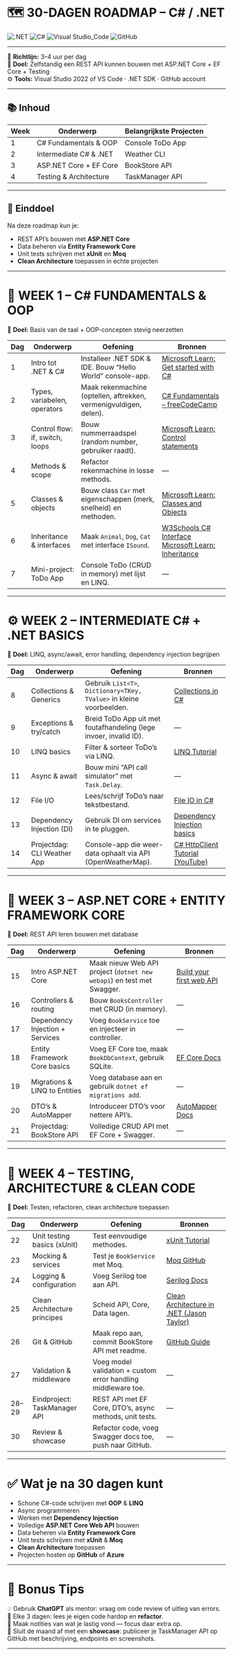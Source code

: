 # 🗺️ 30-DAGEN ROADMAP – C# / .NET 

![.NET](https://img.shields.io/badge/.NET-8.0-blueviolet?logo=dotnet)
![C#](https://img.shields.io/badge/C%23-Intermediate-green?logo=csharp)
![Visual Studio_Code](https://img.shields.io/badge/IDE-Visual%20Studio%202022-blue?logo=visualstudio)
![GitHub](https://img.shields.io/badge/Version%20Control-GitHub-black?logo=github)

---

📅 **Richtlijn:** 3–4 uur per dag  
🎯 **Doel:** Zelfstandig een REST API kunnen bouwen met ASP.NET Core + EF Core + Testing  
⚙️ **Tools:** Visual Studio 2022 of VS Code · .NET SDK · GitHub account  

---

## 📚 Inhoud

| Week | Onderwerp | Belangrijkste Projecten |
|------|------------|-------------------------|
| 1 | C# Fundamentals & OOP | Console ToDo App |
| 2 | Intermediate C# & .NET | Weather CLI |
| 3 | ASP.NET Core + EF Core | BookStore API |
| 4 | Testing & Architecture | TaskManager API |

---

## 🧠 Einddoel

Na deze roadmap kun je:

- REST API’s bouwen met **ASP.NET Core**  
- Data beheren via **Entity Framework Core**  
- Unit tests schrijven met **xUnit** en **Moq**  
- **Clean Architecture** toepassen in echte projecten  

---

# 🧩 WEEK 1 – C# FUNDAMENTALS & OOP  
🧠 **Doel:** Basis van de taal + OOP-concepten stevig neerzetten  

| Dag | Onderwerp | Oefening | Bronnen |
|-----|------------|-----------|----------|
| 1 | Intro tot .NET & C# | Installeer .NET SDK & IDE. Bouw “Hello World” console-app. | [Microsoft Learn: Get started with C#](https://learn.microsoft.com/en-us/dotnet/csharp/) |
| 2 | Types, variabelen, operators | Maak rekenmachine (optellen, aftrekken, vermenigvuldigen, delen). | [C# Fundamentals – freeCodeCamp](https://www.youtube.com/watch?v=GhQdlIFylQ8) |
| 3 | Control flow: if, switch, loops | Bouw nummerraadspel (random number, gebruiker raadt). | [Microsoft Learn: Control statements](https://learn.microsoft.com/en-us/dotnet/csharp/language-reference/statements/selection-statements) |
| 4 | Methods & scope | Refactor rekenmachine in losse methods. | — |
| 5 | Classes & objects | Bouw class `Car` met eigenschappen (merk, snelheid) en methoden. | [Microsoft Learn: Classes and Objects](https://learn.microsoft.com/en-us/dotnet/csharp/fundamentals/object-oriented/) |
| 6 | Inheritance & interfaces | Maak `Animal`, `Dog`, `Cat` met interface `ISound`. | [W3Schools C# Interface](https://www.w3schools.com/cs/cs_interface.php) [Microsoft Learn: Inheritance](https://learn.microsoft.com/en-us/dotnet/csharp/fundamentals/object-oriented/inheritance) |
| 7 | Mini-project: ToDo App | Console ToDo (CRUD in memory) met lijst en LINQ. | — |

---

# ⚙️ WEEK 2 – INTERMEDIATE C# + .NET BASICS  
🧠 **Doel:** LINQ, async/await, error handling, dependency injection begrijpen  

| Dag | Onderwerp | Oefening | Bronnen |
|-----|------------|-----------|----------|
| 8 | Collections & Generics | Gebruik `List<T>`, `Dictionary<TKey, TValue>` in kleine voorbeelden. | [Collections in C#](https://learn.microsoft.com/en-us/dotnet/csharp/programming-guide/collections/) |
| 9 | Exceptions & try/catch | Breid ToDo App uit met foutafhandeling (lege invoer, invalid ID). | — |
| 10 | LINQ basics | Filter & sorteer ToDo’s via LINQ. | [LINQ Tutorial](https://learn.microsoft.com/en-us/dotnet/csharp/programming-guide/concepts/linq/) |
| 11 | Async & await | Bouw mini “API call simulator” met `Task.Delay`. | — |
| 12 | File I/O | Lees/schrijf ToDo’s naar tekstbestand. | [File IO in C#](https://learn.microsoft.com/en-us/dotnet/standard/io/) |
| 13 | Dependency Injection (DI) | Gebruik DI om services in te pluggen. | [Dependency Injection basics](https://learn.microsoft.com/en-us/dotnet/core/extensions/dependency-injection) |
| 14 | Projectdag: CLI Weather App | Console-app die weer-data ophaalt via API (OpenWeatherMap). | [C# HttpClient Tutorial (YouTube)](https://www.youtube.com/watch?v=aWePkE2ReGw) |

---

# 🧱 WEEK 3 – ASP.NET CORE + ENTITY FRAMEWORK CORE  
🧠 **Doel:** REST API leren bouwen met database  

| Dag | Onderwerp | Oefening | Bronnen |
|-----|------------|-----------|----------|
| 15 | Intro ASP.NET Core | Maak nieuw Web API project (`dotnet new webapi`) en test met Swagger. | [Build your first web API](https://learn.microsoft.com/en-us/training/modules/build-web-api-aspnet-core/) |
| 16 | Controllers & routing | Bouw `BooksController` met CRUD (in memory). | — |
| 17 | Dependency Injection + Services | Voeg `BookService` toe en injecteer in controller. | — |
| 18 | Entity Framework Core basics | Voeg EF Core toe, maak `BookDbContext`, gebruik SQLite. | [EF Core Docs](https://learn.microsoft.com/en-us/ef/core/) |
| 19 | Migrations & LINQ to Entities | Voeg database aan en gebruik `dotnet ef migrations add`. | — |
| 20 | DTO’s & AutoMapper | Introduceer DTO’s voor nettere API’s. | [AutoMapper Docs](https://docs.automapper.org/) |
| 21 | Projectdag: BookStore API | Volledige CRUD API met EF Core + Swagger. | — |

---

# 🧩 WEEK 4 – TESTING, ARCHITECTURE & CLEAN CODE  
🧠 **Doel:** Testen, refactoren, clean architecture toepassen  

| Dag | Onderwerp | Oefening | Bronnen |
|-----|------------|-----------|----------|
| 22 | Unit testing basics (xUnit) | Test eenvoudige methodes. | [xUnit Tutorial](https://xunit.net/docs/getting-started/netcore/cmdline) |
| 23 | Mocking & services | Test je `BookService` met Moq. | [Moq GitHub](https://github.com/moq/moq4) |
| 24 | Logging & configuration | Voeg Serilog toe aan API. | [Serilog Docs](https://serilog.net/) |
| 25 | Clean Architecture principes | Scheid API, Core, Data lagen. | [Clean Architecture in .NET (Jason Taylor)](https://github.com/jasontaylordev/CleanArchitecture) |
| 26 | Git & GitHub | Maak repo aan, commit BookStore API met readme. | [GitHub Guide](https://guides.github.com/) |
| 27 | Validation & middleware | Voeg model validation + custom error handling middleware toe. | — |
| 28–29 | Eindproject: TaskManager API | REST API met EF Core, DTO’s, async methods, unit tests. | — |
| 30 | Review & showcase | Refactor code, voeg Swagger docs toe, push naar GitHub. | — |

---

# ✅ Wat je na 30 dagen kunt

- Schone C#-code schrijven met **OOP** & **LINQ**  
- Async programmeren  
- Werken met **Dependency Injection**  
- Volledige **ASP.NET Core Web API** bouwen  
- Data beheren via **Entity Framework Core**  
- Unit tests schrijven met **xUnit** & **Moq**  
- **Clean Architecture** toepassen  
- Projecten hosten op **GitHub** of **Azure**  

---

# 🧠 Bonus Tips

💡 Gebruik **ChatGPT** als mentor: vraag om code review of uitleg van errors.  
🔁 Elke 3 dagen: lees je eigen code hardop en **refactor**.  
📝 Maak notities van wat je lastig vond — focus daar extra op.  
🚀 Sluit de maand af met een **showcase**: publiceer je TaskManager API op GitHub met beschrijving, endpoints en screenshots.

---
